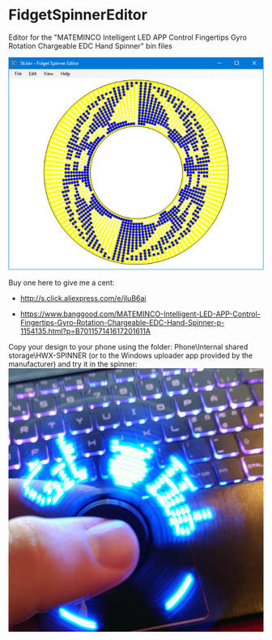 # FidgetSpinnerEditor
Editor for the "MATEMINCO Intelligent LED APP Control Fingertips Gyro Rotation Chargeable EDC Hand Spinner" bin files

![](FidgetSpinnerEditor/img/screenshot.PNG)

Buy one here to give me a cent:
* http://s.click.aliexpress.com/e/jIuB6ai

* https://www.banggood.com/MATEMINCO-Intelligent-LED-APP-Control-Fingertips-Gyro-Rotation-Chargeable-EDC-Hand-Spinner-p-1154135.html?p=B701157141617201611A

Copy your design to your phone using the folder: Phone\Internal shared storage\HWX-SPINNER (or to the Windows uploader app provided by the manufacturer) and try it in the spinner:
![](FidgetSpinnerEditor/img/example.jpg)
